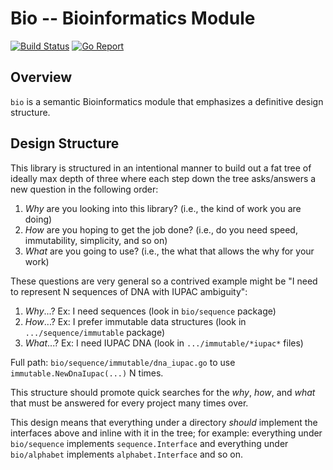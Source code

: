 # Bio -- Bioinformatics Module

[![Build Status](https://travis-ci.org/bio-ext/bio-go.svg?branch=master)](https://travis-ci.org/bio-ext/bio-go)
[![Go Report](https://goreportcard.com/badge/github.com/bio-ext/bio-go)](https://goreportcard.com/report/github.com/bio-ext/bio-go)

## Overview

`bio` is a semantic Bioinformatics module that emphasizes a definitive design structure.

## Design Structure

This library is structured in an intentional manner to build out a fat tree of ideally max depth of three where each step down the tree asks/answers a new question in the following order:

1. _Why_ are you looking into this library? (i.e., the kind of work you are doing)
2. _How_ are you hoping to get the job done? (i.e., do you need speed, immutability, simplicity, and so on)
3. _What_ are you going to use? (i.e., the what that allows the why for your work)

These questions are very general so a contrived example might be "I need to represent N sequences of DNA with IUPAC ambiguity":

1. _Why_...? Ex: I need sequences (look in `bio/sequence` package)
2. _How_...? Ex: I prefer immutable data structures (look in `.../sequence/immutable` package)
3. _What_...? Ex: I need IUPAC DNA (look in `.../immutable/*iupac*` files)

Full path: `bio/sequence/immutable/dna_iupac.go` to use `immutable.NewDnaIupac(...)` N times.

This structure should promote quick searches for the _why_, _how_, and _what_ that must be answered for every project many times over.

This design means that everything under a directory _should_ implement the interfaces above and inline with it in the tree; for example: everything under `bio/sequence` implements `sequence.Interface` and everything under `bio/alphabet` implements `alphabet.Interface` and so on.
